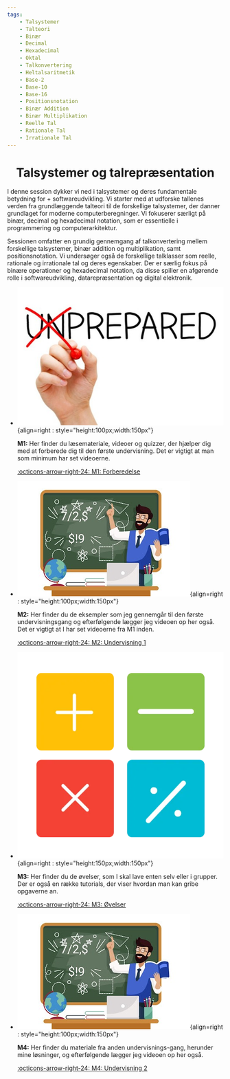 ```yaml
---
tags:
    - Talsystemer
    - Talteori
    - Binær
    - Decimal
    - Hexadecimal
    - Oktal
    - Talkonvertering
    - Heltalsaritmetik
    - Base-2
    - Base-10
    - Base-16
    - Positionsnotation
    - Binær Addition
    - Binær Multiplikation
    - Reelle Tal
    - Rationale Tal
    - Irrationale Tal
---
```


<h1 align="center">Talsystemer og talrepræsentation</h1>

I denne session dykker vi ned i talsystemer og deres fundamentale betydning for +  softwareudvikling. Vi starter med at udforske tallenes verden fra grundlæggende talteori til de forskellige talsystemer, der danner grundlaget for moderne computerberegninger. Vi fokuserer særligt på binær, decimal og hexadecimal notation, som er essentielle i programmering og computerarkitektur.

Sessionen omfatter en grundig gennemgang af talkonvertering mellem forskellige talsystemer, binær addition og multiplikation, samt positionsnotation. Vi undersøger også de forskellige talklasser som reelle, rationale og irrationale tal og deres egenskaber. Der er særlig fokus på binære operationer og hexadecimal notation, da disse spiller en afgørende rolle i softwareudvikling, datarepræsentation og digital elektronik.


<div class="grid cards" markdown>

- ![](../billeder/Preparation-1.jpg){align=right : style="height:100px;width:150px"}
    
    **M1:** Her finder du læsemateriale, videoer og quizzer, der hjælper dig med at forberede dig til den første undervisning. Det er vigtigt at man som minimum har set videoerne.

    [:octicons-arrow-right-24: M1: Forberedelse](M1.md)

- ![](../billeder/teaching_1.jpg){align=right : style="height:100px;width:150px"}

    **M2:** Her finder du de eksempler som jeg gennemgår til den første undervisningsgang og efterfølgende lægger jeg videoen op her også. Det er vigtigt at I har set videoerne fra M1 inden.
    
    [:octicons-arrow-right-24: M2: Undervisning 1](M2.md)

- ![](../billeder/oevelser.webp){align=right : style="height:150px;width:150px"}

    **M3:** Her finder du de øvelser, som I skal lave enten selv eller i grupper. Der er også en række tutorials, der viser hvordan man kan gribe opgaverne an.
    
    [:octicons-arrow-right-24: M3: Øvelser](M3.md)

- ![](../billeder/teaching_1.jpg){align=right : style="height:100px;width:150px"}

    **M4:** Her finder du materiale fra anden undervisnings-gang, herunder mine løsninger, og efterfølgende lægger jeg videoen op her også.
    
    [:octicons-arrow-right-24: M4: Undervisning 2](M4.md)

</div>

